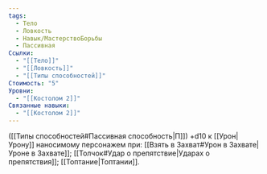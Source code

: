 ```yaml
---
tags:
  - Тело
  - Ловкость
  - Навык/МастерствоБорьбы
  - Пассивная
Ссылки:
  - "[[Тело]]"
  - "[[Ловкость]]"
  - "[[Типы способностей]]"
Стоимость: "5"
Уровни:
  - "[[Костолом 2]]"
Связанные навыки:
  - "[[Костолом 2]]"
---
```

([[Типы способностей#Пассивная способность|П]]) +d10 к [[Урон|Урону]] наносимому персонажем при: [[Взять в Захват#Урон в Захвате|Уроне в Захвате]]; [[Толчок#Удар о препятствие|Ударах о препятствия]]; [[Топтание|Топтании]]. 